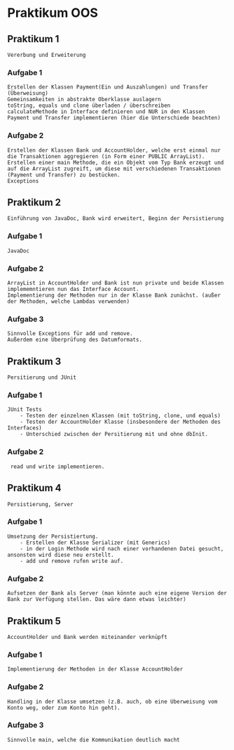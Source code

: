 # Praktikum OOS

## Praktikum 1
    Vererbung und Erweiterung
### Aufgabe 1
    Erstellen der Klassen Payment(Ein und Auszahlungen) und Transfer (Überweisung)
    Gemeinsamkeiten in abstrakte Oberklasse auslagern
    toString, equals und clone überladen / überschreiben
    calculateMethode in Interface definieren und NUR in den Klassen Payment und Transfer implementieren (hier die Unterschiede beachten)

### Aufgabe 2
    Erstellen der Klassen Bank und AccountHolder, welche erst einmal nur die Transaktionen aggregieren (in Form einer PUBLIC ArrayList).
    Erstellen einer main Methode, die ein Objekt vom Typ Bank erzeugt und auf die ArrayList zugreift, um diese mit verschiedenen Transaktionen (Payment und Transfer) zu bestücken.
    Exceptions
## Praktikum 2
    Einführung von JavaDoc, Bank wird erweitert, Beginn der Persistierung
### Aufgabe 1
    JavaDoc
### Aufgabe 2
    ArrayList in AccountHolder und Bank ist nun private und beide Klassen implememntieren nun das Interface Account.
    Implementierung der Methoden nur in der Klasse Bank zunächst. (außer der Methoden, welche Lambdas verwenden)
### Aufgabe 3
    Sinnvolle Exceptions für add und remove.
    Außerdem eine Überprüfung des Datumformats.

## Praktikum 3
    Persitierung und JUnit
### Aufgabe 1
    JUnit Tests
        - Testen der einzelnen Klassen (mit toString, clone, und equals)
        - Testen der AccountHolder Klasse (insbesondere der Methoden des Interfaces)
        - Unterschied zwischen der Persitierung mit und ohne dbInit.
### Aufgabe 2
     read und write implementieren.

## Praktikum 4
    Persistierung, Server
### Aufgabe 1
    Umsetzung der Persistiertung.
        - Erstellen der Klasse Serializer (mit Generics)
        - in der Login Methode wird nach einer vorhandenen Datei gesucht, ansonsten wird diese neu erstellt.
        - add und remove rufen write auf.
### Aufgabe 2
    Aufsetzen der Bank als Server (man könnte auch eine eigene Version der Bank zur Verfügung stellen. Das wäre dann etwas leichter)


## Praktikum 5
    AccountHolder und Bank werden miteinander verknüpft
### Aufgabe 1
    Implementierung der Methoden in der Klasse AccountHolder
### Aufgabe 2
    Handling in der Klasse umsetzen (z.B. auch, ob eine Überweisung vom Konto weg, oder zum Konto hin geht).
### Aufgabe 3
    Sinnvolle main, welche die Kommunikation deutlich macht 
